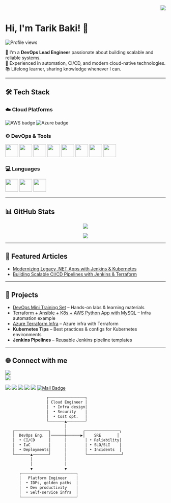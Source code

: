 <div align="right">
  <img src="https://github-readme-stats.vercel.app/api?username=tarikbaki&show_icons=true" />
</div>

# Hi, I'm Tarik Baki! 👋  

<p align="left"> 
  <img src="https://komarev.com/ghpvc/?username=tarikbaki" alt="Profile views" /> 
</p>



🚀 I'm a **DevOps Lead Engineer** passionate about building scalable and reliable systems.  
🔧 Experienced in automation, CI/CD, and modern cloud-native technologies.  
📚 Lifelong learner, sharing knowledge whenever I can.  

---

## 🛠 Tech Stack  

<h3>☁️ Cloud Platforms</h3>
<p align="left">
  <img src="https://img.shields.io/badge/AWS-FF9900?style=for-the-badge&logo=amazonaws&logoColor=white" alt="AWS badge">
  <img src="https://img.shields.io/badge/Azure-0078D7?style=for-the-badge&logo=microsoftazure&logoColor=white" alt="Azure badge">
</p>


### ⚙️ DevOps & Tools  
<p>
  <img src="https://cdn.jsdelivr.net/gh/devicons/devicon/icons/docker/docker-original.svg" width="40" height="40"/> 
  <img src="https://cdn.jsdelivr.net/gh/devicons/devicon/icons/kubernetes/kubernetes-plain.svg" width="40" height="40"/>
  <img src="https://cdn.jsdelivr.net/gh/devicons/devicon/icons/linux/linux-original.svg" width="40" height="40"/> 
  <img src="https://cdn.jsdelivr.net/gh/devicons/devicon/icons/git/git-original.svg" width="40" height="40"/>
  <img src="https://cdn.jsdelivr.net/gh/devicons/devicon/icons/bash/bash-original.svg" width="40" height="40"/>
  <img src="https://cdn.jsdelivr.net/gh/devicons/devicon/icons/jenkins/jenkins-original.svg" width="40" height="40"/>
  <img src="https://cdn.jsdelivr.net/gh/devicons/devicon/icons/terraform/terraform-original.svg" width="40" height="40"/>
  <img src="https://cdn.jsdelivr.net/gh/devicons/devicon/icons/ansible/ansible-original.svg" width="40" height="40"/>
</p>

### 💻 Languages  
<p>
  <img src="https://cdn.jsdelivr.net/gh/devicons/devicon/icons/python/python-original.svg" width="40" height="40"/>
  <img src="https://cdn.jsdelivr.net/gh/devicons/devicon/icons/javascript/javascript-original.svg" width="40" height="40"/>
  <img src="https://cdn.jsdelivr.net/gh/devicons/devicon/icons/typescript/typescript-original.svg" width="40" height="40"/>
</p>

---

## 📊 GitHub Stats  

<p align="center">
  <img src="https://github-readme-stats.vercel.app/api/top-langs/?username=tarikbaki&layout=compact&langs_count=8&theme=default" />
</p>

<p align="center">
  <img src="https://github-profile-trophy.vercel.app/?username=tarikbaki&margin-w=15&margin-h=15" />
</p>

---

## 📝 Featured Articles  

- [Modernizing Legacy .NET Apps with Jenkins & Kubernetes](https://medium.com/@tarikbaki)  
- [Building Scalable CI/CD Pipelines with Jenkins & Terraform](https://medium.com/@tarikbaki)  

---

## 🚀 Projects  

- [DevOps Mini Training Set]([https://github.com/tarikbaki/devops-mini-training](https://github.com/tarikbaki/platform_homework-aws-eks-hf)) – Hands-on labs & learning materials  
- [Terraform + Ansible + K8s + AWS Python App with MySQL](https://github.com/tarikbaki/terraform-ansible-kube-aws_python_app_with_mysql) – Infra automation example  
- [Azure Terraform Infra](https://github.com/tarikbaki/azure-terraform-infra) – Azure infra with Terraform  
- **Kubernetes Tips** – Best practices & configs for Kubernetes environments  
- **Jenkins Pipelines** – Reusable Jenkins pipeline templates  

---

## 🌐 Connect with me  

[![](https://img.shields.io/twitter/follow/tarikbaki?style=social)](https://www.twitter.com/tarikbaki)  
[![](https://img.shields.io/github/followers/tarikbaki?style=social)](https://www.github.com/tarikbaki)

[![](https://img.shields.io/badge/youtube-%23FF0000.svg?&style=for-the-badge&logo=youtube&logoColor=white)](https://www.youtube.com/channel/UCOTJKQnUCEoQkkH8Pkv1Dtw)
[![](https://img.shields.io/badge/twitter-%231DA1F2.svg?&style=for-the-badge&logo=twitter&logoColor=white)](https://www.twitter.com/tarikbaki)
[![](https://img.shields.io/badge/linkedin-%230077B5.svg?&style=for-the-badge&logo=linkedin&logoColor=white)](https://www.linkedin.com/in/tarikbaki/)
[![](https://img.shields.io/badge/medium-%2312100E.svg?&style=for-the-badge&logo=medium&logoColor=white)](https://medium.com/@tarikbaki)
[![](https://img.shields.io/badge/instagram-%23E4405F.svg?&style=for-the-badge&logo=instagram&logoColor=white)](https://instagram.com/tarikbaki1)
[![Mail Badge](https://img.shields.io/badge/tarikbaki@hotmail.com-c14438?style=for-the-badge&logo=Gmail&logoColor=white&link=mailto:tarikbaki@hotmail.com)](mailto:tarikbaki@hotmail.com)

```bash
                  ┌────────────────┐
                  │ Cloud Engineer │
                  │  • Infra design│
                  │  • Security    │
                  │  • Cost opt.   │
                  └───────▲────────┘
                          │
   ┌───────────────┐      │       ┌───────────────┐
   │  DevOps Eng.  │──────┼──────▶│    SRE       │
   │  • CI/CD      │      │        │ • Reliability│
   │  • IaC        │      │        │ • SLO/SLI    │
   │  • Deployments│      │        │ • Incidents  │
   └───────▲───────┘      │        └───────────────┘
           │              │
           │              │
           ▼              ▼
      ┌────────────────────────┐
      │   Platform Engineer    │
      │  • IDPs, golden paths  │
      │  • Dev productivity    │
      │  • Self-service infra  │
      └────────────────────────┘

```
